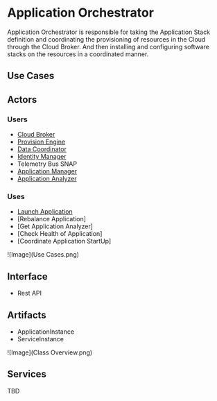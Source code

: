 # Application Orchestrator

Application Orchestrator is responsible for taking the Application Stack 
definition and coordinating the provisioning of resources in the Cloud
through the Cloud Broker. And then installing and configuring software 
stacks on the resources in a coordinated manner.

## Use Cases

## Actors

### Users 

* [Cloud Broker](../CloudBroker/README.md)
* [Provision Engine](../ProvisionEngine/README.md)
* [Data Coordinator](../DataCoordinator/README.md)
* [Identity Manager](../IdentityManager/README.md)
* Telemetry Bus SNAP
* [Application Manager](../ApplicationManager/README.md)
* [Application Analyzer](../ApplicationAnalyzer/README.md)

### Uses

* [Launch Application](../ApplicationManager/LaunchApplication/README.md)
* [Rebalance Application]
* [Get Application Analyzer]
* [Check Health of Application]
* [Coordinate Application StartUp]

![Image](Use Cases.png)

## Interface

* Rest API

## Artifacts

* ApplicationInstance
* ServiceInstance

![Image](Class Overview.png)

## Services

TBD
